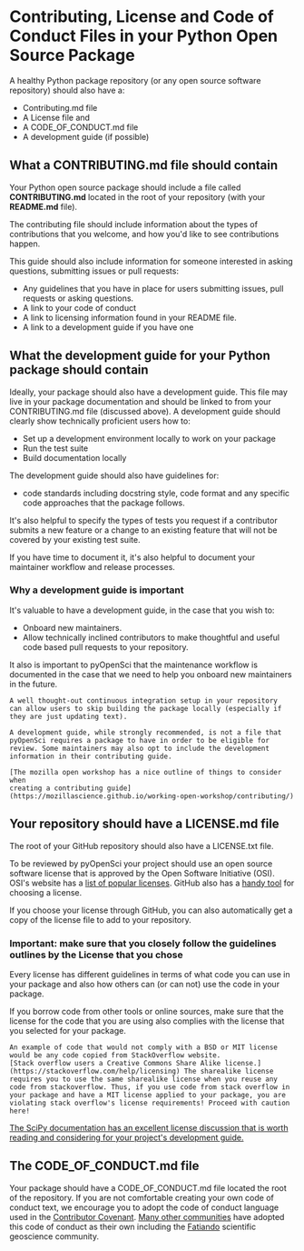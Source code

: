 # Contributing, License and Code of Conduct Files in your Python Open Source Package

A healthy Python package repository (or any open source software repository) should also have a: 

* Contributing.md file
* A License file and 
* A CODE_OF_CONDUCT.md file 
* A development guide (if possible)

## What a CONTRIBUTING.md file should contain

Your Python open source package should include a file called **CONTRIBUTING.md** located in the 
root of your repository (with your **README.md** file).

The contributing file should include information about the types 
of contributions that you welcome, and how you'd like to see 
contributions happen. 

This guide should also include information for someone interested in asking questions, 
submitting issues or pull requests:

* Any guidelines that you have in place for users submitting issues, pull requests or asking questions. 
* A link to your code of conduct
* A link to licensing information found in your README file. 
* A link to a development guide if you have one

## What the development guide for your Python package should contain 

Ideally, your package should also have a development guide. This file may live in your package documentation and should be linked to from your CONTRIBUTING.md file (discussed above).
A development guide should clearly show 
technically proficient users how to:

* Set up a development environment locally to work on your package
* Run the test suite 
* Build documentation locally

The development guide should also have guidelines for:
* code standards including docstring style, code format and any specific code approaches that the package follows. 

It's also helpful to specify the types of tests you request if a contributor submits a new feature or a change to an existing feature that will not be covered by your existing test suite. 

If you have time to document it, it's also helpful to document your maintainer workflow and release processes. 

### Why a development guide is important 

It's valuable to have a development guide, in the 
case that you wish to:

* Onboard new maintainers.
* Allow technically inclined contributors to make thoughtful and useful code based pull requests to your repository.

It also is important to pyOpenSci that the maintenance workflow is 
documented in the case that we need to help you onboard new 
maintainers in the future. 

```{note}
A well thought-out continuous integration setup in your repository 
can allow users to skip building the package locally (especially if they are just updating text).
``` 

```{tip}
A development guide, while strongly recommended, is not a file that 
pyOpenSci requires a package to have in order to be eligible for 
review. Some maintainers may also opt to include the development information in their contributing guide.  
```


```{tip}
[The mozilla open workshop has a nice outline of things to consider when 
creating a contributing guide](https://mozillascience.github.io/working-open-workshop/contributing/)
```

## Your repository should have a LICENSE.md file

The root of your GitHub repository should also have a LICENSE.txt file. 

To be reviewed by pyOpenSci your project should use an open source 
software license that is approved 
by the Open Software Initiative (OSI). OSI's website has a 
[list of popular licenses](https://opensource.org/licenses). GitHub also has a 
[handy tool](https://choosealicense.com/) for choosing a license. 

If you choose your license through GitHub, you can also automatically get a copy of the license file to add to your repository.

### Important: make sure that you closely follow the guidelines outlines by the License that you chose

Every license has different guidelines in terms of what code 
you can use in your package and also how others can (or can not) use the code in your package. 

If you borrow code from other tools or online sources, make 
sure that the license for the code that you are using also complies 
with the license that you selected for your package. 

```{note} 
An example of code that would not comply with a BSD or MIT license would be any code copied from StackOverflow website. 
[Stack overflow users a Creative Commons Share Alike license.](https://stackoverflow.com/help/licensing) The sharealike license requires you to use the same sharealike license when you reuse any code from stackoverflow. Thus, if you use code from stack overflow in your package and have a MIT license applied to your package, you are violating stack overflow's license requirements! Proceed with caution here!
```

[The SciPy documentation has an excellent license discussion that is worth reading and considering for your project's development guide.](https://docs.scipy.org/doc/scipy/dev/core-dev/index.html#licensing)

## The CODE_OF_CONDUCT.md file
Your package should have a CODE_OF_CONDUCT.md file located 
the root of the repository. If you are not comfortable creating 
your own code of conduct text, we encourage you to adopt the 
code of conduct language used in the [Contributor Covenant](https://www.contributor-covenant.org/version/2/1/code_of_conduct/). 
[Many other communities](https://www.contributor-covenant.org/adopters/) have adopted this code of conduct as 
their own including the [Fatiando](https://github.com/fatiando/community/blob/main/CODE_OF_CONDUCT.md) scientific geoscience community.  

<!-- 
pyOpenSci packages must:

- Contain full documentation for any user-facing functions.
- Have a test suite that covers the major functionality of the package.
- Use continuous integration.
- Use an OSI approved software license.

**Good/Better/Best:**
- **Good:** Include a open source software license with your package.
- **Better/Best:** Choose a license based on your needs and future use of package, plus explain your choice in your submission for review. -->